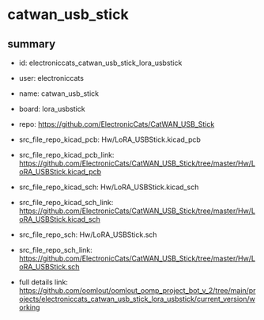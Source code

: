 # catwan_usb_stick
 
## summary 
* id: electroniccats_catwan_usb_stick_lora_usbstick
* user: electroniccats
* name: catwan_usb_stick
* board: lora_usbstick
* repo: https://github.com/ElectronicCats/CatWAN_USB_Stick
* src_file_repo_kicad_pcb: Hw/LoRA_USBStick.kicad_pcb
* src_file_repo_kicad_pcb_link: https://github.com/ElectronicCats/CatWAN_USB_Stick/tree/master/Hw/LoRA_USBStick.kicad_pcb
* src_file_repo_kicad_sch: Hw/LoRA_USBStick.kicad_sch
* src_file_repo_kicad_sch_link: https://github.com/ElectronicCats/CatWAN_USB_Stick/tree/master/Hw/LoRA_USBStick.kicad_sch

* src_file_repo_sch: Hw/LoRA_USBStick.sch
* src_file_repo_sch_link: https://github.com/ElectronicCats/CatWAN_USB_Stick/tree/master/Hw/LoRA_USBStick.sch
* full details link: https://github.com/oomlout/oomlout_oomp_project_bot_v_2/tree/main/projects/electroniccats_catwan_usb_stick_lora_usbstick/current_version/working  







